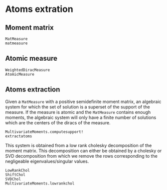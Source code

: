 # Atoms extration

## Moment matrix

```@docs
MatMeasure
matmeasure
```

## Atomic measure

```@docs
WeightedDiracMeasure
AtomicMeasure
```

## Atoms extraction

Given a `MatMeasure` with a positive semidefinite moment matrix,
an algebraic system for which the set of solution is a superset of the support of the measure.
If the measure is atomic and the `MatMeasure` contains enough moments,
the algebraic system will only have a finite number of solutions which are the centers
of the diracs of the measure.

```@docs
MultivariateMoments.computesupport!
extractatoms
```

This system is obtained from a low rank cholesky decomposition of the moment matrix.
This decomposition can either be obtained by a cholesky or SVD decomposition from which we remove the rows corresponding to the negligeable eigenvalues/singular values.

```@docs
LowRankChol
ShiftChol
SVDChol
MultivariateMoments.lowrankchol
```
